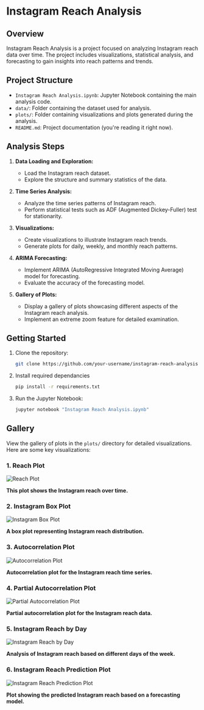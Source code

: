 # Instagram Reach Analysis

## Overview

Instagram Reach Analysis is a project focused on analyzing Instagram reach data over time. The project includes visualizations, statistical analysis, and forecasting to gain insights into reach patterns and trends.

## Project Structure

- `Instagram Reach Analysis.ipynb`: Jupyter Notebook containing the main analysis code.
- `data/`: Folder containing the dataset used for analysis.
- `plots/`: Folder containing visualizations and plots generated during the analysis.
- `README.md`: Project documentation (you're reading it right now).

## Analysis Steps

1. **Data Loading and Exploration:**
   - Load the Instagram reach dataset.
   - Explore the structure and summary statistics of the data.

2. **Time Series Analysis:**
   - Analyze the time series patterns of Instagram reach.
   - Perform statistical tests such as ADF (Augmented Dickey-Fuller) test for stationarity.

3. **Visualizations:**
   - Create visualizations to illustrate Instagram reach trends.
   - Generate plots for daily, weekly, and monthly reach patterns.

4. **ARIMA Forecasting:**
   - Implement ARIMA (AutoRegressive Integrated Moving Average) model for forecasting.
   - Evaluate the accuracy of the forecasting model.

5. **Gallery of Plots:**
   - Display a gallery of plots showcasing different aspects of the Instagram reach analysis.
   - Implement an extreme zoom feature for detailed examination.

## Getting Started

1. Clone the repository:

   ```bash
   git clone https://github.com/your-username/instagram-reach-analysis.git

2. Install required dependancies  
   ```bash
   pip install -r requirements.txt

3. Run the Jupyter Notebook:
   ```bash
   jupyter notebook "Instagram Reach Analysis.ipynb"

## Gallery

View the gallery of plots in the `plots/` directory for detailed visualizations. Here are some key visualizations:

### 1. Reach Plot
   ![Reach Plot](https://github.com/kaifshaheemj/Instagram_Reach/raw/main/Instagram%20Reach%20Analysis%20Images_files/Reach_plot.png)
   
   **This plot shows the Instagram reach over time.**

### 2. Instagram Box Plot
   ![Instagram Box Plot](https://github.com/kaifshaheemj/Instagram_Reach/raw/main/Instagram%20Reach%20Analysis%20Images_files/Instagram_box_plot.png)
   
   **A box plot representing Instagram reach distribution.**

### 3. Autocorrelation Plot
   ![Autocorrelation Plot](https://github.com/kaifshaheemj/Instagram_Reach/raw/main/Instagram%20Reach%20Analysis%20Images_files/autocorr_plot.png)
   
   **Autocorrelation plot for the Instagram reach time series.**

### 4. Partial Autocorrelation Plot
   ![Partial Autocorrelation Plot](https://github.com/kaifshaheemj/Instagram_Reach/raw/main/Instagram%20Reach%20Analysis%20Images_files/pacf_plot.png)
   
   **Partial autocorrelation plot for the Instagram reach data.**

### 5. Instagram Reach by Day
   ![Instagram Reach by Day](https://github.com/kaifshaheemj/Instagram_Reach/raw/main/Instagram%20Reach%20Analysis%20Images_files/instagram_reach_by_day.png)
   
   **Analysis of Instagram reach based on different days of the week.**

### 6. Instagram Reach Prediction Plot
   ![Instagram Reach Prediction Plot](https://github.com/kaifshaheemj/Instagram_Reach/raw/main/Instagram%20Reach%20Analysis%20Images_files/insta_reach_prediction_plot.png)
   
   **Plot showing the predicted Instagram reach based on a forecasting model.**
